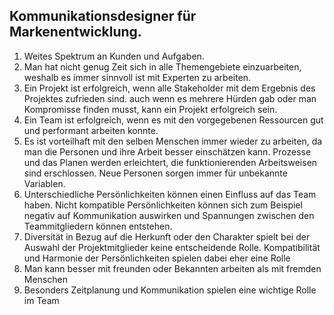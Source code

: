 ## Kommunikationsdesigner für Markenentwicklung.

1. Weites Spektrum an Kunden und Aufgaben.
2. Man hat nicht genug Zeit sich in alle Themengebiete einzuarbeiten, weshalb es immer sinnvoll ist mit Experten zu arbeiten.
3. Ein Projekt ist erfolgreich, wenn alle Stakeholder mit dem Ergebnis des Projektes zufrieden sind. auch wenn es mehrere Hürden gab oder man Kompromisse finden musst, kann ein Projekt erfolgreich sein.
4. Ein Team ist erfolgreich, wenn es mit den vorgegebenen Ressourcen gut und performant arbeiten konnte.
5. Es ist vorteilhaft mit den selben Menschen immer wieder zu arbeiten, da man die Personen und ihre Arbeit besser einschätzen kann. Prozesse und das Planen werden erleichtert, die funktionierenden Arbeitsweisen sind erschlossen. Neue Personen sorgen immer für unbekannte Variablen.
6. Unterschiedliche Persönlichkeiten können einen Einfluss auf das Team haben. Nicht kompatible Persönlichkeiten können sich zum Beispiel negativ auf Kommunikation auswirken und Spannungen zwischen den Teammitgliedern können entstehen.
7. Diversität in Bezug auf die Herkunft oder den Charakter spielt bei der Auswahl der Projektmitglieder keine entscheidende Rolle. Kompatibilität und Harmonie der Persönlichkeiten spielen dabei eher eine Rolle 
8. Man kann besser mit freunden oder Bekannten arbeiten als mit fremden Menschen
9. Besonders Zeitplanung und Kommunikation spielen eine wichtige Rolle im Team
